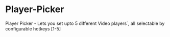 # Player-Picker
Player Picker - Lets you set upto 5 different Video players`, all selectable by configurable hotkeys [1-5]
